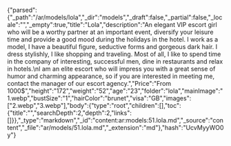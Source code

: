 {"parsed":{"_path":"/ar/models/lola","_dir":"models","_draft":false,"_partial":false,"_locale":"","_empty":true,"title":"Lola","description":"An elegant VIP escort girl who will be a worthy partner at an important event, diversify your leisure time and provide a good mood during the holidays in the hotel. I work as a model, I have a beautiful figure, seductive forms and gorgeous dark hair. I dress stylishly, I like shopping and traveling. Most of all, I like to spend time in the company of interesting, successful men, dine in restaurants and relax in hotels.\nI am an elite escort who will impress you with a great sense of humor and charming appearance, so if you are interested in meeting me, contact the manager of our escort agency.","Price":"From 1000$","height":"172","weight":"52","age":"23","folder":"lola","mainImage":"1.webp","bustSize":"1","hairColor":"brunet","visa":"GB","images":["2.webp","3.webp"],"body":{"type":"root","children":[],"toc":{"title":"","searchDepth":2,"depth":2,"links":[]}},"_type":"markdown","_id":"content:ar:models:51.lola.md","_source":"content","_file":"ar/models/51.lola.md","_extension":"md"},"hash":"UcvMyyWO0y"}